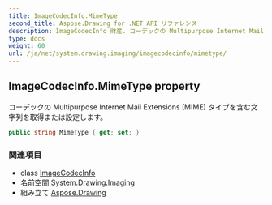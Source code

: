 ```yaml
---
title: ImageCodecInfo.MimeType
second_title: Aspose.Drawing for .NET API リファレンス
description: ImageCodecInfo 財産. コーデックの Multipurpose Internet Mail Extensions MIME タイプを含む文字列を取得または設定します
type: docs
weight: 60
url: /ja/net/system.drawing.imaging/imagecodecinfo/mimetype/
---
```

## ImageCodecInfo.MimeType property

コーデックの Multipurpose Internet Mail Extensions (MIME) タイプを含む文字列を取得または設定します。

```csharp
public string MimeType { get; set; }
```

### 関連項目

* class [ImageCodecInfo](../)
* 名前空間 [System.Drawing.Imaging](../../imagecodecinfo/)
* 組み立て [Aspose.Drawing](../../../)


